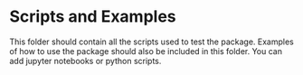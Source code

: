 # Scripts and Examples
This folder should contain all the scripts used to test the package.
Examples of how to use the package should also be included in this folder.
You can add jupyter notebooks or python scripts.